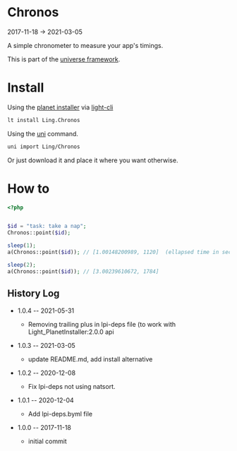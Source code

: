 Chronos
=============
2017-11-18 -> 2021-03-05


A simple chronometer to measure your app's timings.


This is part of the [universe framework](https://github.com/karayabin/universe-snapshot).


Install
==========
Using the [planet installer](https://github.com/lingtalfi/Light_PlanetInstaller) via [light-cli](https://github.com/lingtalfi/Light_Cli)
```bash
lt install Ling.Chronos
```

Using the [uni](https://github.com/lingtalfi/universe-naive-importer) command.
```bash
uni import Ling/Chronos
```

Or just download it and place it where you want otherwise.


How to
==========

```php
<?php


$id = "task: take a nap";
Chronos::point($id);

sleep(1);
a(Chronos::point($id)); // [1.00148200989, 1120]  (ellapsed time in seconds, consumed memory in octets)

sleep(2);
a(Chronos::point($id)); // [3.00239610672, 1784]


```





History Log
------------------

- 1.0.4 -- 2021-05-31

    - Removing trailing plus in lpi-deps file (to work with Light_PlanetInstaller:2.0.0 api

- 1.0.3 -- 2021-03-05

    - update README.md, add install alternative

- 1.0.2 -- 2020-12-08

    - Fix lpi-deps not using natsort.

- 1.0.1 -- 2020-12-04

    - Add lpi-deps.byml file

- 1.0.0 -- 2017-11-18

    - initial commit